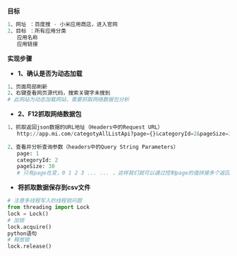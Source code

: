**目标**

```python
1、网址 ：百度搜 - 小米应用商店，进入官网
2、目标 ：所有应用分类
   应用名称
   应用链接
```

**实现步骤**

- **1、确认是否为动态加载**

```python
1、页面局部刷新
2、右键查看网页源代码，搜索关键字未搜到
# 此网站为动态加载网站，需要抓取网络数据包分析
```

- **2、F12抓取网络数据包**

```python
1、抓取返回json数据的URL地址（Headers中的Request URL）
   http://app.mi.com/categotyAllListApi?page={}&categoryId=2&pageSize=30
        
2、查看并分析查询参数（headers中的Query String Parameters）
   page: 1
   categoryId: 2
   pageSize: 30
   # 只有page在变，0 1 2 3 ... ... ，这样我们就可以通过控制page的值拼接多个返回json数据的URL地址
```

- **将抓取数据保存到csv文件**

```python
# 注意多线程写入的线程锁问题
from threading import Lock
lock = Lock()
# 加锁
lock.acquire()
python语句
# 释放锁
lock.release()
```